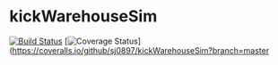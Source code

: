 # kickWarehouseSim
[![Build Status](https://github.com/sj0897/kickWarehouseSim/actions/workflows/build_and_coveralls.yml/badge.png)](https://github.com/sj0897/kickWarehouseSim/actions/workflows/build_and_coveralls.yml)
[![Coverage Status](https://coveralls.io/repos/github/sj0897/kickWarehouseSim/badge.png?branch=master)](https://coveralls.io/github/sj0897/kickWarehouseSim?branch=master
